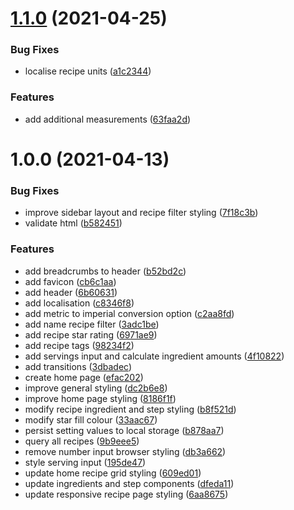# [1.1.0](https://github.com/ryanep/recipe-cards/compare/v1.0.0...v1.1.0) (2021-04-25)

### Bug Fixes

- localise recipe units ([a1c2344](https://github.com/ryanep/recipe-cards/commit/a1c23441c5d12118a3afcb0be6c9c0572d019970))

### Features

- add additional measurements ([63faa2d](https://github.com/ryanep/recipe-cards/commit/63faa2dc60c8ecc17d110727a78f8caacb660122))

# 1.0.0 (2021-04-13)

### Bug Fixes

- improve sidebar layout and recipe filter styling ([7f18c3b](https://github.com/ryanep/recipe-cards/commit/7f18c3b1cd37747f2f60704b3bd7e8b02a370ed9))
- validate html ([b582451](https://github.com/ryanep/recipe-cards/commit/b5824512b57d4713249a8c45b8d0a6ae149b2a51))

### Features

- add breadcrumbs to header ([b52bd2c](https://github.com/ryanep/recipe-cards/commit/b52bd2cab46efa302ba0fc773937fa6f7011a24c))
- add favicon ([cb6c1aa](https://github.com/ryanep/recipe-cards/commit/cb6c1aa7efa24029c5aad99d548664bbe6d372f1))
- add header ([6b60631](https://github.com/ryanep/recipe-cards/commit/6b6063186a75f856270e38284d5aeb1cf60dab13))
- add localisation ([c8346f8](https://github.com/ryanep/recipe-cards/commit/c8346f86eb4dcc638ceab8f889fb34cca9b2da98))
- add metric to imperial conversion option ([c2aa8fd](https://github.com/ryanep/recipe-cards/commit/c2aa8fd1a8af51183f380289d62ef8c13deb9735))
- add name recipe filter ([3adc1be](https://github.com/ryanep/recipe-cards/commit/3adc1be5c62c3d02078fe8502f4ae4dd03644f10))
- add recipe star rating ([6971ae9](https://github.com/ryanep/recipe-cards/commit/6971ae9b0d32e7af03cfdc2e263bf9a1b66b3c2f))
- add recipe tags ([98234f2](https://github.com/ryanep/recipe-cards/commit/98234f2f168d3aa582436f0684d569bed9653773))
- add servings input and calculate ingredient amounts ([4f10822](https://github.com/ryanep/recipe-cards/commit/4f108229b383f036db96165b5e5f3a80072dd388))
- add transitions ([3dbadec](https://github.com/ryanep/recipe-cards/commit/3dbadec6e9ab049494b8259df9cb2e3c151e0d01))
- create home page ([efac202](https://github.com/ryanep/recipe-cards/commit/efac2026e435c980700b13c9d69b634d7cc6fd1c))
- improve general styling ([dc2b6e8](https://github.com/ryanep/recipe-cards/commit/dc2b6e85a0cac39b506dbdcb0b1b8c508f121df8))
- improve home page styling ([8186f1f](https://github.com/ryanep/recipe-cards/commit/8186f1f45cefeda05a52efafc8d3c29eef547c72))
- modify recipe ingredient and step styling ([b8f521d](https://github.com/ryanep/recipe-cards/commit/b8f521d60e864ce47bcad8706b4ca66ea57ce220))
- modify star fill colour ([33aac67](https://github.com/ryanep/recipe-cards/commit/33aac6740ea08c17d93c31e9435f41838c58a475))
- persist setting values to local storage ([b878aa7](https://github.com/ryanep/recipe-cards/commit/b878aa7c2b7a0ff2c80b5a2dcf50902e8915a2f9))
- query all recipes ([9b9eee5](https://github.com/ryanep/recipe-cards/commit/9b9eee5f44002ba5e79e14ea7d4bda312f90c545))
- remove number input browser styling ([db3a662](https://github.com/ryanep/recipe-cards/commit/db3a6628bbdd6b7f300df5d65a63067e1b687054))
- style serving input ([195de47](https://github.com/ryanep/recipe-cards/commit/195de4776d1b6128cdf211cbf5f8063ccedb5868))
- update home recipe grid styling ([609ed01](https://github.com/ryanep/recipe-cards/commit/609ed01c60db914e3506b9752ca98d89a085ff42))
- update ingredients and step components ([dfeda11](https://github.com/ryanep/recipe-cards/commit/dfeda11fbdad7f4862b3329d156a327055949bad))
- update responsive recipe page styling ([6aa8675](https://github.com/ryanep/recipe-cards/commit/6aa8675a216e63a95d9745d10e9b978c1ef4bf14))
